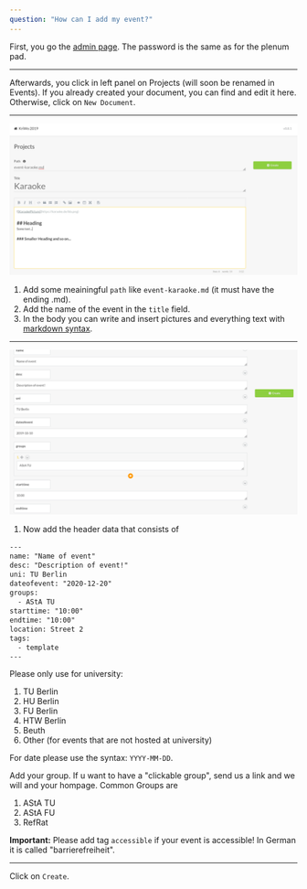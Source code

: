 ```yaml
---
question: "How can I add my event?"
---
```


First, you go the [admin page](/admin). The password is the same as for the plenum pad.

---

Afterwards, you click in left panel on Projects (will soon be renamed in Events). If you already created your document, you can find and edit it here.
Otherwise, click on `New Document`. 

---

![Add Event 1](screenshots/addtitleandevent.png)

1. Add some meainingful `path` like `event-karaoke.md` (it must have the ending .md).
2. Add the name of the event in the `title` field.
3. In the body you can write and insert pictures and everything text with [markdown syntax](https://github.com/adam-p/markdown-here/wiki/Markdown-Cheatsheet).

--- 

![Add Event 2](screenshots/addheaderdata.png)

1. Now add the header data that consists of

```
---
name: "Name of event"
desc: "Description of event!"
uni: TU Berlin
dateofevent: "2020-12-20"
groups:
  - AStA TU
starttime: "10:00"
endtime: "10:00"
location: Street 2
tags:
  - template
---

```

Please only use for university:
1. TU Berlin
2. HU Berlin
3. FU Berlin
4. HTW Berlin
5. Beuth
6. Other (for events that are not hosted at university)

For date please use the syntax: `YYYY-MM-DD`.

Add your group. If u want to have a "clickable group", send us a link and we will and your hompage.
Common Groups are
1. AStA TU
2. AStA FU
3. RefRat

**Important:** Please add tag `accessible` if your event is accessible!
In German it is called "barrierefreiheit".

--- 

Click on `Create`.